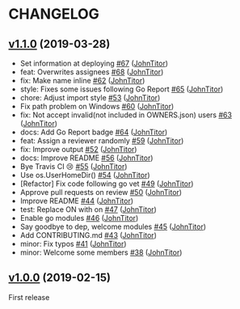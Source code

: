 # CHANGELOG

## [v1.1.0](https://github.com/naxa-jp/frau/compare/v1.0.0...v1.1.0) (2019-03-28)

* Set information at deploying [#67](https://github.com/naxa-jp/frau/pull/67) ([JohnTitor](https://github.com/JohnTitor))
* feat: Overwrites assignees [#68](https://github.com/naxa-jp/frau/pull/68) ([JohnTitor](https://github.com/JohnTitor))
* fix: Make name inline [#62](https://github.com/naxa-jp/frau/pull/62) ([JohnTitor](https://github.com/JohnTitor))
* style: Fixes some issues following Go Report [#65](https://github.com/naxa-jp/frau/pull/65) ([JohnTitor](https://github.com/JohnTitor))
* chore: Adjust import style [#53](https://github.com/naxa-jp/frau/pull/53) ([JohnTitor](https://github.com/JohnTitor))
* Fix path problem on Windows [#60](https://github.com/naxa-jp/frau/pull/60) ([JohnTitor](https://github.com/JohnTitor))
* fix: Not accept invalid(not included in OWNERS.json) users [#63](https://github.com/naxa-jp/frau/pull/63) ([JohnTitor](https://github.com/JohnTitor))
* docs: Add Go Report badge [#64](https://github.com/naxa-jp/frau/pull/64) ([JohnTitor](https://github.com/JohnTitor))
* feat: Assign a reviewer randomly [#59](https://github.com/naxa-jp/frau/pull/59) ([JohnTitor](https://github.com/JohnTitor))
* fix: Improve output [#52](https://github.com/naxa-jp/frau/pull/52) ([JohnTitor](https://github.com/JohnTitor))
* docs: Improve README [#56](https://github.com/naxa-jp/frau/pull/56) ([JohnTitor](https://github.com/JohnTitor))
* Bye Travis CI 😢 [#55](https://github.com/naxa-jp/frau/pull/55) ([JohnTitor](https://github.com/JohnTitor))
* Use os.UserHomeDir() [#54](https://github.com/naxa-jp/frau/pull/54) ([JohnTitor](https://github.com/JohnTitor))
* [Refactor] Fix code following go vet [#49](https://github.com/naxa-jp/frau/pull/49) ([JohnTitor](https://github.com/JohnTitor))
* Approve pull requests on review [#50](https://github.com/naxa-jp/frau/pull/50) ([JohnTitor](https://github.com/JohnTitor))
* Improve README [#44](https://github.com/naxa-jp/frau/pull/44) ([JohnTitor](https://github.com/JohnTitor))
* test: Replace ON with on [#47](https://github.com/naxa-jp/frau/pull/47) ([JohnTitor](https://github.com/JohnTitor))
* Enable go modules [#46](https://github.com/naxa-jp/frau/pull/46) ([JohnTitor](https://github.com/JohnTitor))
* Say goodbye to dep, welcome modules [#45](https://github.com/naxa-jp/frau/pull/45) ([JohnTitor](https://github.com/JohnTitor))
* Add CONTRIBUTING.md [#43](https://github.com/naxa-jp/frau/pull/43) ([JohnTitor](https://github.com/JohnTitor))
* minor: Fix typos [#41](https://github.com/naxa-jp/frau/pull/41) ([JohnTitor](https://github.com/JohnTitor))
* minor: Welcome some members [#38](https://github.com/naxa-jp/frau/pull/38) ([JohnTitor](https://github.com/JohnTitor))

## [v1.0.0](https://github.com/naxa-jp/frau/releases/tag/v1.0.0) (2019-02-15)

First release
